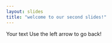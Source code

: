 ```yaml
---
layout: slides
title: "welcome to our second slides!"
---
```

Your text
Use the left arrow to go back!
